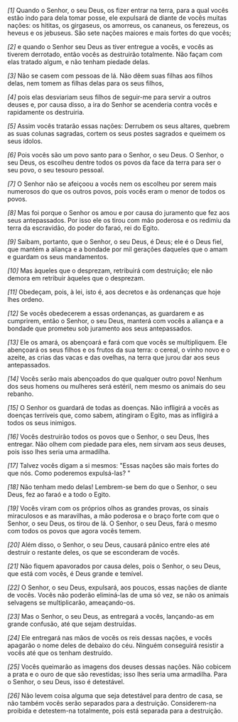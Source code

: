 *[1]* Quando o Senhor, o seu Deus, os fizer entrar na terra, para a qual vocês estão indo para dela tomar posse, ele expulsará de diante de vocês muitas nações: os hititas, os girgaseus, os amorreus, os cananeus, os ferezeus, os heveus e os jebuseus. São sete nações maiores e mais fortes do que vocês;

*[2]* e quando o Senhor seu Deus as tiver entregue a vocês, e vocês as tiverem derrotado, então vocês as destruirão totalmente. Não façam com elas tratado algum, e não tenham piedade delas.

*[3]* Não se casem com pessoas de lá. Não dêem suas filhas aos filhos delas, nem tomem as filhas delas para os seus filhos,

*[4]* pois elas desviariam seus filhos de seguir-me para servir a outros deuses e, por causa disso, a ira do Senhor se acenderia contra vocês e rapidamente os destruiria.

*[5]* Assim vocês tratarão essas nações: Derrubem os seus altares, quebrem as suas colunas sagradas, cortem os seus postes sagrados e queimem os seus ídolos.

*[6]* Pois vocês são um povo santo para o Senhor, o seu Deus. O Senhor, o seu Deus, os escolheu dentre todos os povos da face da terra para ser o seu povo, o seu tesouro pessoal.

*[7]* O Senhor não se afeiçoou a vocês nem os escolheu por serem mais numerosos do que os outros povos, pois vocês eram o menor de todos os povos.

*[8]* Mas foi porque o Senhor os amou e por causa do juramento que fez aos seus antepassados. Por isso ele os tirou com mão poderosa e os redimiu da terra da escravidão, do poder do faraó, rei do Egito.

*[9]* Saibam, portanto, que o Senhor, o seu Deus, é Deus; ele é o Deus fiel, que mantém a aliança e a bondade por mil gerações daqueles que o amam e guardam os seus mandamentos.

*[10]* Mas àqueles que o desprezam, retribuirá com destruição; ele não demora em retribuir àqueles que o desprezam.

*[11]* Obedeçam, pois, à lei, isto é, aos decretos e às ordenanças que hoje lhes ordeno.

*[12]* Se vocês obedecerem a essas ordenanças, as guardarem e as cumprirem, então o Senhor, o seu Deus, manterá com vocês a aliança e a bondade que prometeu sob juramento aos seus antepassados.

*[13]* Ele os amará, os abençoará e fará com que vocês se multipliquem. Ele abençoará os seus filhos e os frutos da sua terra: o cereal, o vinho novo e o azeite, as crias das vacas e das ovelhas, na terra que jurou dar aos seus antepassados.

*[14]* Vocês serão mais abençoados do que qualquer outro povo! Nenhum dos seus homens ou mulheres será estéril, nem mesmo os animais do seu rebanho.

*[15]* O Senhor os guardará de todas as doenças. Não infligirá a vocês as doenças terríveis que, como sabem, atingiram o Egito, mas as infligirá a todos os seus inimigos.

*[16]* Vocês destruirão todos os povos que o Senhor, o seu Deus, lhes entregar. Não olhem com piedade para eles, nem sirvam aos seus deuses, pois isso lhes seria uma armadilha.

*[17]* Talvez vocês digam a si mesmos: "Essas nações são mais fortes do que nós. Como poderemos expulsá-las? "

*[18]* Não tenham medo delas! Lembrem-se bem do que o Senhor, o seu Deus, fez ao faraó e a todo o Egito.

*[19]* Vocês viram com os próprios olhos as grandes provas, os sinais miraculosos e as maravilhas, a mão poderosa e o braço forte com que o Senhor, o seu Deus, os tirou de lá. O Senhor, o seu Deus, fará o mesmo com todos os povos que agora vocês temem.

*[20]* Além disso, o Senhor, o seu Deus, causará pânico entre eles até destruir o restante deles, os que se esconderam de vocês.

*[21]* Não fiquem apavorados por causa deles, pois o Senhor, o seu Deus, que está com vocês, é Deus grande e temível.

*[22]* O Senhor, o seu Deus, expulsará, aos poucos, essas nações de diante de vocês. Vocês não poderão eliminá-las de uma só vez, se não os animais selvagens se multiplicarão, ameaçando-os.

*[23]* Mas o Senhor, o seu Deus, as entregará a vocês, lançando-as em grande confusão, até que sejam destruídas.

*[24]* Ele entregará nas mãos de vocês os reis dessas nações, e vocês apagarão o nome deles de debaixo do céu. Ninguém conseguirá resistir a vocês até que os tenham destruído.

*[25]* Vocês queimarão as imagens dos deuses dessas nações. Não cobicem a prata e o ouro de que são revestidas; isso lhes seria uma armadilha. Para o Senhor, o seu Deus, isso é detestável.

*[26]* Não levem coisa alguma que seja detestável para dentro de casa, se não também vocês serão separados para a destruição. Considerem-na proibida e detestem-na totalmente, pois está separada para a destruição.

